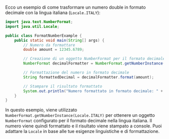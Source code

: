 Ecco un esempio di come trasformare un numero double in formato decimale con la lingua italiana (`Locale.ITALY`):


```java
import java.text.NumberFormat;
import java.util.Locale;

public class FormatNumberExample {
    public static void main(String[] args) {
        // Numero da formattare
        double amount = 12345.6789;

        // Creazione di un oggetto NumberFormat per il formato decimale con lingua italiana
        NumberFormat decimalFormatter = NumberFormat.getNumberInstance(Locale.ITALY);

        // Formattazione del numero in formato decimale
        String formattedDecimal = decimalFormatter.format(amount);

        // Stampare il risultato formattato
        System.out.println("Numero formattato in formato decimale: " + formattedDecimal);
    }
}
```

In questo esempio, viene utilizzato `NumberFormat.getNumberInstance(Locale.ITALY)` per ottenere un oggetto `NumberFormat` configurato per il formato decimale nella lingua italiana. Il numero viene quindi formattato e il risultato viene stampato a console. Puoi adattare la `Locale` in base alle tue esigenze linguistiche e di formattazione.